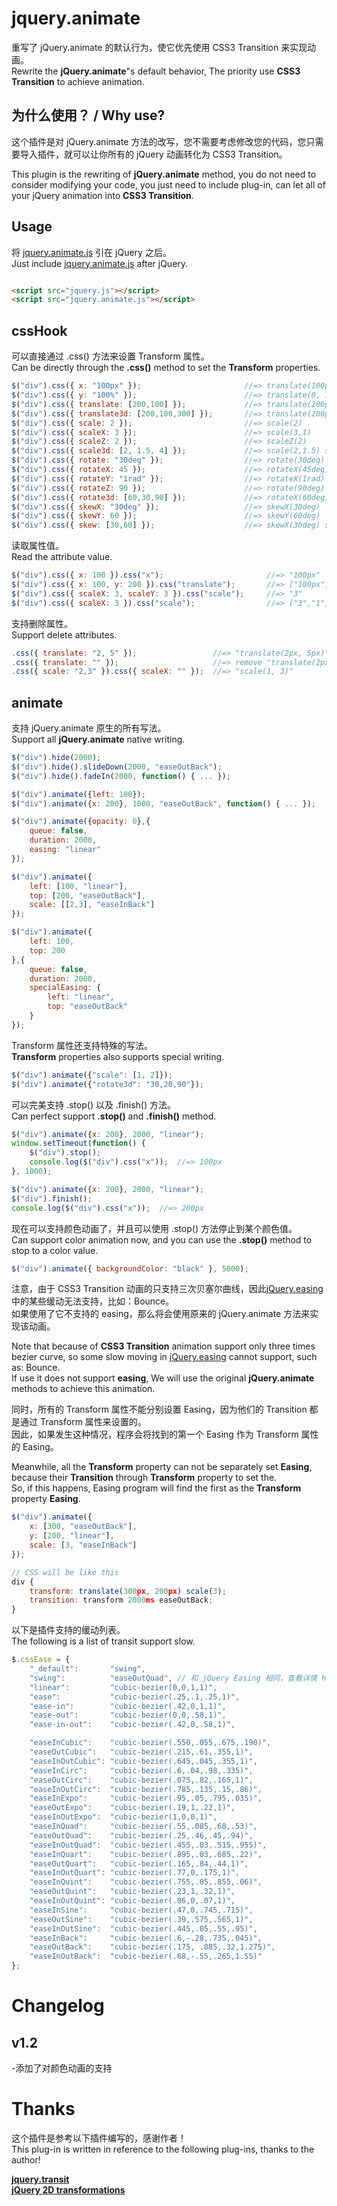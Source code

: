 ﻿# jquery.animate

重写了 jQuery.animate 的默认行为，使它优先使用 CSS3 Transition 来实现动画。<br>
Rewrite the <b>jQuery.animate</b>"s default behavior, The priority use <b>CSS3 Transition</b> to achieve animation.<br>


## 为什么使用？ / Why use?

这个插件是对 jQuery.animate 方法的改写，您不需要考虑修改您的代码，您只需要导入插件，就可以让你所有的 jQuery 动画转化为 CSS3 Transition。<br>

This plugin is the rewriting of <b>jQuery.animate</b> method, you do not need to consider modifying your code, you just need to include plug-in, can let all of your jQuery animation into <b>CSS3 Transition</b>.<br>


## Usage

将 [jquery.animate.js] 引在 jQuery 之后。<br>
Just include [jquery.animate.js] after jQuery.<br>


``` html

<script src="jquery.js"></script>
<script src="jquery.animate.js"></script>

```
[jquery.animate.js]: https://github.com/baijunjie/jquery.animate/blob/master/jquery.animate.js


## cssHook

可以直接通过 .css() 方法来设置 Transform 属性。<br>
Can be directly through the <b>.css()</b> method to set the <b>Transform</b> properties.<br>

``` js
$("div").css({ x: "100px" });                       //=> translate(100px, 0)
$("div").css({ y: "100%" });                        //=> translate(0, 100%)
$("div").css({ translate: [200,100] });             //=> translate(200px, 100px)
$("div").css({ translate3d: [200,100,300] });       //=> translate(200px, 100px) translateZ(300px) 
$("div").css({ scale: 2 });                         //=> scale(2)
$("div").css({ scaleX: 3 });                        //=> scale(3,1)
$("div").css({ scaleZ: 2 });                        //=> scaleZ(2)
$("div").css({ scale3d: [2, 1.5, 4] });             //=> scale(2,1.5) scaleZ(4) 
$("div").css({ rotate: "30deg" });                  //=> rotate(30deg)
$("div").css({ rotateX: 45 });                      //=> rotateX(45deg)
$("div").css({ rotateY: "1rad" });                  //=> rotateX(1rad)
$("div").css({ rotateZ: 90 });                      //=> rotate(90deg)
$("div").css({ rotate3d: [60,30,90] });             //=> rotateX(60deg) rotateY(30deg) rotate(90deg)
$("div").css({ skewX: "30deg" });                   //=> skewX(30deg)
$("div").css({ skewY: 60 });                        //=> skewY(60deg)
$("div").css({ skew: [30,60] });                    //=> skewX(30deg) skewY(60deg)
```


读取属性值。<br>
Read the attribute value.<br>
``` js
$("div").css({ x: 100 }).css("x");                       //=> "100px"
$("div").css({ x: 100, y: 200 }).css("translate");       //=> ["100px", "200px"]
$("div").css({ scaleX: 3, scaleY: 3 }).css("scale");     //=> "3"
$("div").css({ scaleX: 3 }).css("scale");                //=> ["3","1"]

```


支持删除属性。<br>
Support delete attributes.<br>
```js
.css({ translate: "2, 5" });                 //=> "translate(2px, 5px)"
.css({ translate: "" });                     //=> remove "translate(2px, 5px)"
.css({ scale: "2,3" }).css({ scaleX: "" });  //=> "scale(1, 3)"
```


## animate

支持 jQuery.animate 原生的所有写法。<br>
Support all <b>jQuery.animate</b> native writing.<br>

```js
$("div").hide(2000);
$("div").hide().slideDown(2000, "easeOutBack");
$("div").hide().fadeIn(2000, function() { ... });

$("div").animate({left: 100});
$("div").animate({x: 200}, 1000, "easeOutBack", function() { ... });

$("div").animate({opacity: 0},{
	queue: false,
	duration: 2000,
	easing: "linear"
});

$("div").animate({
	left: [100, "linear"],
	top: [200, "easeOutBack"],
	scale: [[2,3], "easeInBack"]
});

$("div").animate({
	left: 100,
	top: 200
},{
	queue: false,
	duration: 2000,
	specialEasing: {
		left: "linear",
		top: "easeOutBack"
	}
});
```

Transform 属性还支持特殊的写法。<br>
<b>Transform</b> properties also supports special writing.<br>

```js
$("div").animate({"scale": [1, 2]});
$("div").animate({"rotate3d": "30,20,90"});
```


可以完美支持 .stop() 以及 .finish() 方法。<br>
Can perfect support <b>.stop()</b> and <b>.finish()</b> method.<br>
```js
$("div").animate({x: 200}, 2000, "linear");
window.setTimeout(function() {
	$("div").stop();
	console.log($("div").css("x"));  //=> 100px
}, 1000);
```
```js
$("div").animate({x: 200}, 2000, "linear");
$("div").finish();
console.log($("div").css("x"));  //=> 200px
```

现在可以支持颜色动画了，并且可以使用 .stop() 方法停止到某个颜色值。<br>
Can support color animation now, and you can use the <b>.stop()</b> method to stop to a color value.<br>

```js
$("div").animate({ backgroundColor: "black" }, 5000);
```


注意，由于 CSS3 Transition 动画的只支持三次贝塞尔曲线，因此[jQuery.easing]中的某些缓动无法支持，比如：Bounce。<br>
如果使用了它不支持的 easing，那么将会使用原来的 jQuery.animate 方法来实现该动画。<br>

Note that because of <b>CSS3 Transition</b> animation support only three times bezier curve, so some slow moving in [jQuery.easing] cannot support, such as: Bounce.<br>
If use it does not support <b>easing</b>, We will use the original <b>jQuery.animate</b> methods to achieve this animation.<br>

同时，所有的 Transform 属性不能分别设置 Easing，因为他们的 Transition 都是通过 Transform 属性来设置的。<br>
因此，如果发生这种情况，程序会将找到的第一个 Easing 作为 Transform 属性的 Easing。<br>

Meanwhile, all the <b>Transform</b> property can not be separately set <b>Easing</b>, because their <b>Transition</b> through <b>Transform</b> property to set the.<br>
So, if this happens, Easing program will find the first as the <b>Transform</b> property <b>Easing</b>.<br>

```js
$("div").animate({
	x: [300, "easeOutBack"],
	y: [200, "linear"],
	scale: [3, "easeInBack"]
});

// CSS will be like this
div {
	transform: translate(300px, 200px) scale(3);
	transition: transform 2000ms easeOutBack;
}

```

[jQuery.easing]: https://github.com/gdsmith/jquery.easing

以下是插件支持的缓动列表。<br>
The following is a list of transit support slow.<br>

```js
$.cssEase = {
    "_default":       "swing",
    "swing":          "easeOutQuad", // 和 jQuery Easing 相同，查看详情 https://github.com/gdsmith/jquery.easing
    "linear":         "cubic-bezier(0,0,1,1)",
    "ease":           "cubic-bezier(.25,.1,.25,1)",
    "ease-in":        "cubic-bezier(.42,0,1,1)",
    "ease-out":       "cubic-bezier(0,0,.58,1)",
    "ease-in-out":    "cubic-bezier(.42,0,.58,1)",

    "easeInCubic":    "cubic-bezier(.550,.055,.675,.190)",
    "easeOutCubic":   "cubic-bezier(.215,.61,.355,1)",
    "easeInOutCubic": "cubic-bezier(.645,.045,.355,1)",
    "easeInCirc":     "cubic-bezier(.6,.04,.98,.335)",
    "easeOutCirc":    "cubic-bezier(.075,.82,.165,1)",
    "easeInOutCirc":  "cubic-bezier(.785,.135,.15,.86)",
    "easeInExpo":     "cubic-bezier(.95,.05,.795,.035)",
    "easeOutExpo":    "cubic-bezier(.19,1,.22,1)",
    "easeInOutExpo":  "cubic-bezier(1,0,0,1)",
    "easeInQuad":     "cubic-bezier(.55,.085,.68,.53)",
    "easeOutQuad":    "cubic-bezier(.25,.46,.45,.94)",
    "easeInOutQuad":  "cubic-bezier(.455,.03,.515,.955)",
    "easeInQuart":    "cubic-bezier(.895,.03,.685,.22)",
    "easeOutQuart":   "cubic-bezier(.165,.84,.44,1)",
    "easeInOutQuart": "cubic-bezier(.77,0,.175,1)",
    "easeInQuint":    "cubic-bezier(.755,.05,.855,.06)",
    "easeOutQuint":   "cubic-bezier(.23,1,.32,1)",
    "easeInOutQuint": "cubic-bezier(.86,0,.07,1)",
    "easeInSine":     "cubic-bezier(.47,0,.745,.715)",
    "easeOutSine":    "cubic-bezier(.39,.575,.565,1)",
    "easeInOutSine":  "cubic-bezier(.445,.05,.55,.95)",
    "easeInBack":     "cubic-bezier(.6,-.28,.735,.045)",
    "easeOutBack":    "cubic-bezier(.175, .885,.32,1.275)",
    "easeInOutBack":  "cubic-bezier(.68,-.55,.265,1.55)"
};
```


# Changelog
## v1.2
-添加了对颜色动画的支持


# Thanks

这个插件是参考以下插件编写的，感谢作者！<br> 
This plug-in is written in reference to the following plug-ins, thanks to the author!<br>

__[jquery.transit](https://github.com/rstacruz/jquery.transit)__<br>
__[jQuery 2D transformations](https://github.com/heygrady/transform/)__<br>






